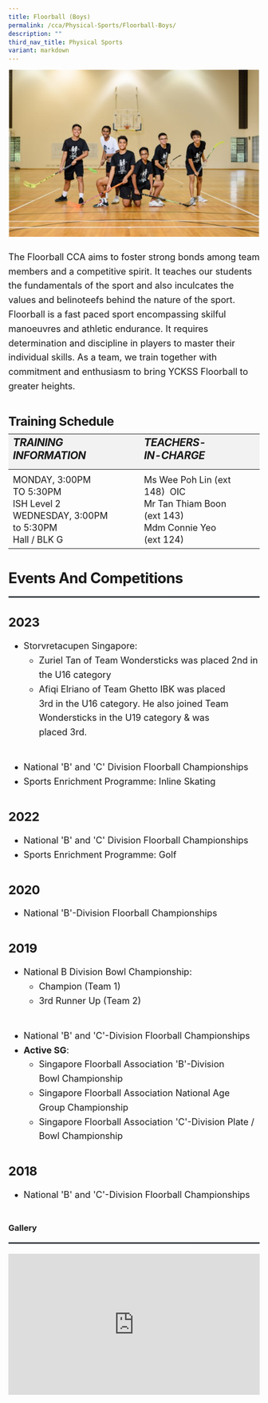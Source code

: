 ```yaml
---
title: Floorball (Boys)
permalink: /cca/Physical-Sports/Floorball-Boys/
description: ""
third_nav_title: Physical Sports
variant: markdown
---
```

<div class="yck-component">
<img src="/images/Our%20Curriculum/Non%20Academic%20Programmes/CoCurricular%20Activities/Physical%20Sports/Floorball%20(Boys)/F1.jpg">

<p>The Floorball CCA aims to foster strong bonds among team members and a competitive spirit. It teaches our students the fundamentals of the sport and also inculcates the values and belinoteefs behind the nature of the sport. Floorball is a fast paced sport encompassing skilful manoeuvres and athletic endurance. It requires determination and discipline in players to master their individual skills. As a team, we train together with commitment and enthusiasm to bring YCKSS Floorball to greater heights.</p>
</div>

<div class="yck-component">
<h4>Training&nbsp;Schedule</h4>
<table class="yck-table">
	<thead>
		<tr>
			<th class="yck-th"><h5>Training Information</h5></th>
			<th class="yck-th"><h5>Teachers-in-charge</h5></th>
		</tr>
	</thead>
	<tbody>
		<tr>
			<td class="yck-td">
				MONDAY, 3:00PM TO 5:30PM<br>ISH Level 2<br>WEDNESDAY, 3:00PM to 5:30PM<br>Hall / BLK G
			</td>
			<td class="yck-td">
				Ms Wee Poh Lin (ext 148) &nbsp;OIC<br> Mr Tan Thiam Boon (ext 143)<br>Mdm Connie Yeo (ext 124)
			</td>
		</tr>
	</tbody>
</table>
</div>

<div class="yck-component">
	
<h3>Events and Competitions</h3>
<hr>
<h4>2023</h4>
<ul>
    <li>Storvretacupen Singapore:
        <ul>
            <li>Zuriel Tan of Team Wondersticks was placed 2nd in the U16 category</li>
            <li>Afiqi Elriano of Team Ghetto IBK was placed 3rd in the U16 category. He also joined Team Wondersticks in the U19 category &amp; was placed 3rd.</li>
        </ul>
    </li>
    <li>National 'B' and 'C' Division Floorball Championships</li>
    <li>Sports Enrichment Programme: Inline Skating</li>
</ul>

<h4>2022</h4>
<ul>
    <li>National 'B' and 'C' Division Floorball Championships</li>
    <li>Sports Enrichment Programme: Golf</li>
</ul>

<h4>2020</h4>
<ul>
    <li>National 'B'-Division Floorball Championships</li>
</ul>

<h4>2019</h4>
<ul>
    <li>National B Division Bowl Championship:
        <ul>
            <li>Champion (Team 1)</li>
            <li>3rd Runner Up (Team 2)</li>
        </ul>
    </li>
    <li>National 'B' and 'C'-Division Floorball Championships</li>
    <li><strong>Active SG</strong>:
        <ul>
            <li>Singapore Floorball Association 'B'-Division Bowl Championship</li>
            <li>Singapore Floorball Association National Age Group Championship</li>
            <li>Singapore Floorball Association 'C'-Division Plate / Bowl Championship</li>
        </ul>
    </li>
</ul>

<h4>2018</h4>
<ul>
    <li>National 'B' and 'C'-Division Floorball Championships</li>
</ul>
</div>


### Gallery
---

<div class="yck-component">
	<div class="video-container">
		<iframe allowfullscreen="true" height="1109" width="1920" frameborder="0" src="https://docs.google.com/presentation/d/e/2PACX-1vQWDJIuYYGFe5AT6NAXwrRtEcce3vzRIT7pFT6F_vhupSgIRQBm7yV7ciiP-0dMfQ/pubembed?start=true&amp;loop=true&amp;delayms=10000"></iframe>
	</div>
	</div>
	
<style>

:root {
    --yck-text-line-height: 1.6em;
    --yck-heading-line-height: 1.2em;
    --yck-heading-letter-spacing: -0.02em;
    --yck-spacing-unit: 1em;
    --yck-box-shadow: 0 2px 4px rgba(0, 0, 0, 0.25);
    --yck-transition-timing: cubic-bezier(0.4, 0, 0.2, 1);

    --yck-step--2: clamp(0.7813rem, 0.9263rem + -0.1872vw, 0.8889rem);
    --yck-step--1: clamp(0.9375rem, 1.0217rem + -0.1087vw, 1rem);
    --yck-step-0: clamp(1.125rem, 1.125rem + 0vw, 1.125rem);
    --yck-step-1: clamp(1.2656rem, 1.2363rem + 0.1467vw, 1.35rem);
    --yck-step-2: clamp(1.4238rem, 1.3556rem + 0.3412vw, 1.62rem);
    --yck-step-3: clamp(1.6018rem, 1.4828rem + 0.5951vw, 1.944rem);
    --yck-step-4: clamp(1.802rem, 1.6174rem + 0.9231vw, 2.3328rem);
    --yck-step-5: clamp(2.0273rem, 1.7587rem + 1.3427vw, 2.7994rem);

    --yck-space-s-xl: clamp(0.75rem, 0.2143rem + 3.9286vw, 3.75rem);
    interpolate-size: allow-keywords;
}

.yck-component {
    line-height: var(--yck-text-line-height);
    letter-spacing: normal;
    font-size: var(--yck-step-0);
    margin-bottom: var(--yck-space-s-xl);
}

.yck-component h1,
.yck-component h2,
.yck-component h3,
.yck-component h4,
.yck-component h5,
.yck-component h6,
.yck-component p {
    overflow-wrap: break-word;
}

.yck-component h1,
.yck-component h2,
.yck-component h3,
.yck-component h4,
.yck-component h5,
.yck-component h6 {
    text-wrap: balance;
}

.yck-component a,
.yck-component a:hover {
    text-decoration: none;
}

.yck-component p,
.yck-component ol,
.yck-component ul {
    text-wrap: pretty;
    margin-bottom: var(--yck-space-s-xl);
}

.yck-component p:last-child,
.yck-component ul li:last-child,
.yck-component ol li:last-child {
    margin-bottom: calc(var(--yck-spacing-unit) * 2);
}

.yck-component .yck-h1,
.yck-component h1 {
    font-size: var(--yck-step-5);
    margin-bottom: var(--yck-space-s-xl);
    line-height: var(--yck-heading-line-height);
    letter-spacing: var(--yck-heading-letter-spacing);
}

.yck-component .yck-h2,
.yck-component h2 {
    font-size: var(--yck-step-4);
    margin-bottom: calc(var(--yck-spacing-unit) * 0.6);
    text-transform: capitalize;
    line-height: var(--yck-heading-line-height);
    letter-spacing: var(--yck-heading-letter-spacing);
}

.yck-component .yck-h3,
.yck-component h3 {
    font-size: var(--yck-step-3);
    margin-bottom: calc(var(--yck-spacing-unit) * 0.5);
    text-transform: capitalize;
    line-height: var(--yck-heading-line-height);
    letter-spacing: var(--yck-heading-letter-spacing);
}

.yck-component .yck-h4,
.yck-component h4 {
    font-size: var(--yck-step-2);
    margin-bottom: calc(var(--yck-spacing-unit) * 0.3);
    text-transform: capitalize;
    line-height: var(--yck-heading-line-height);
    letter-spacing: var(--yck-heading-letter-spacing);
}

.yck-component .yck-h5,
.yck-component h5 {
    font-size: var(--yck-step-1);
    margin-bottom: calc(var(--yck-spacing-unit) * 0.1);
    text-transform: uppercase;
    line-height: var(--yck-heading-line-height);
    letter-spacing: var(--yck-heading-letter-spacing);
}

.yck-component .yck-h6,
.yck-component h6 {
    font-size: var(--yck-step-0);
    margin-bottom: var(--yck-spacing-unit);
    text-transform: uppercase;
    line-height: var(--yck-heading-line-height);
    letter-spacing: var(--yck-heading-letter-spacing);
}

.yck-component hr,
hr {
    border: 1px dotted slategrey;
    margin-block: clamp(1rem, 2vw, 2.5rem);
}

.yck-component .yck-table {
    border-collapse: collapse;
    max-width: 100%;
    margin-top: 0.5em;
    margin-bottom: var(--yck-spacing-unit);
}

.yck-component .yck-th {
    background-color: #f2f2f2;
    text-align: left;
    border-bottom: 1px dotted #ddd;
    text-transform: uppercase;
}

.yck-component .yck-th h4,
.yck-component .yck-th h5,
.yck-component .yck-th h6 {
    margin: 0 0 0.5em;
}

.yck-component .yck-td {
    border-bottom: 1px dotted #ddd;
    min-width: 120px;
    max-width: 100%;
    word-wrap: break-word;
    text-wrap: pretty;
    padding-top: 0.5em;
    padding-bottom: 0.5em;
}

.yck-component .yck-table tbody .yck-td,
.yck-component .yck-table tbody .yck-td p {
    margin-top: 0;
    margin-bottom: calc(var(--yck-spacing-unit) * 0.5);
    line-height: 1.5rem;
    padding-bottom: 0.25em;
    font-size: var(--yck-step-0);
}

/* Apply margin-bottom only when it is the last table-date in the row or contains the last paragraph */
.yck-component .yck-table tbody tr:last-child .yck-td:last-child,
.yck-component .yck-table tbody tr:last-child .yck-td:last-child p:last-child {
    margin-bottom: var(--yck-spacing-unit);
}
	
.yck-component .video-container {
    position: relative;
    width: 100%;
    padding-bottom: 56.25%;
    /* 16:9 aspect ratio */
    height: 0;
    overflow: hidden;
    margin-bottom: var(--yck-spacing-unit);
}

.yck-component .video-container iframe {
    position: absolute;
    top: 0;
    left: 0;
    width: 100%;
    height: 100%;
}




	
</style>